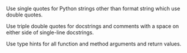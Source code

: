 Use single quotes for Python strings other than format string which use double quotes.

Use triple double quotes for docstrings and comments with a space on either side
of single-line docstrings. 

Use type hints for all function and method arguments and return values. 
